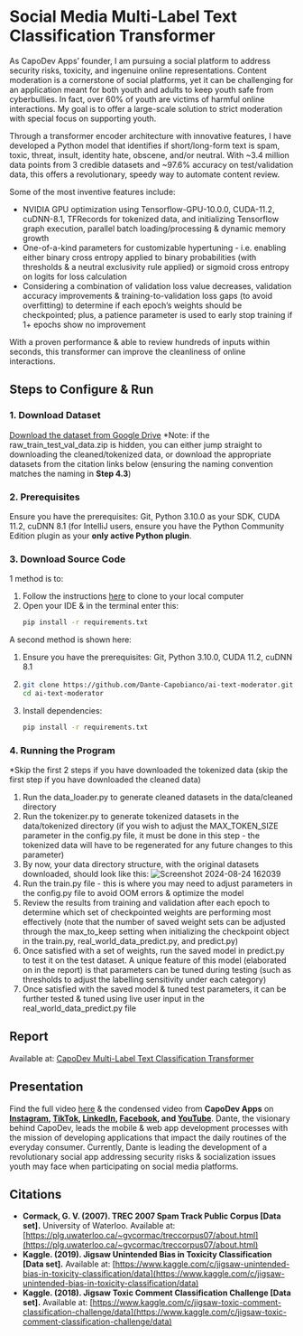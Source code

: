 # Social Media Multi-Label Text Classification Transformer
As CapoDev Apps’ founder, I am pursuing a social platform to address security risks, toxicity, and ingenuine online representations. Content moderation is a cornerstone of social platforms, yet it can be challenging for an application meant for both youth and adults to keep youth safe from cyberbullies. In fact, over 60% of youth are victims of harmful online interactions. My goal is to offer a large-scale solution to strict moderation with special focus on supporting youth.

Through a transformer encoder architecture with innovative features, I have developed a Python model that identifies if short/long-form text is spam, toxic, threat, insult, identity hate, obscene, and/or neutral. With ~3.4 million data points from 3 credible datasets and ~97.6% accuracy on test/validation data, this offers a revolutionary, speedy way to automate content review. 

Some of the most inventive features include:
- NVIDIA GPU optimization using Tensorflow-GPU-10.0.0, CUDA-11.2, cuDNN-8.1, TFRecords for tokenized data, and initializing Tensorflow graph execution, parallel batch loading/processing & dynamic memory growth
- One-of-a-kind parameters for customizable hypertuning - i.e. enabling either binary cross entropy applied to binary probabilities (with thresholds & a neutral exclusivity rule applied) or sigmoid cross entropy on logits for loss calculation
- Considering a combination of validation loss value decreases, validation accuracy improvements & training-to-validation loss gaps (to avoid overfitting) to determine if each epoch’s weights should be checkpointed; plus, a patience parameter is used to early stop training if 1+ epochs show no improvement

With a proven performance & able to review hundreds of inputs within seconds, this transformer can improve the cleanliness of online interactions.


## Steps to Configure & Run

### 1. Download Dataset
[Download the dataset from Google Drive](https://drive.google.com/drive/folders/1oZYg86yW4SJTQVdV3iR5N0IkcwxV_0zP?usp=sharing)
*Note: if the raw_train_test_val_data.zip is hidden, you can either jump straight to downloading the cleaned/tokenized data, or download the appropriate datasets from the citation links below (ensuring the naming convention matches the naming in **Step 4.3**)

### 2. Prerequisites
Ensure you have the prerequisites: Git, Python 3.10.0 as your SDK, CUDA 11.2, cuDNN 8.1 (for IntelliJ users, ensure you have the Python Community Edition plugin as your **only active Python plugin**.

### 3. Download Source Code
1 method is to:
1. Follow the instructions [here](https://docs.github.com/en/desktop/adding-and-cloning-repositories/cloning-a-repository-from-github-to-github-desktop) to clone to your local computer
2. Open your IDE & in the terminal enter this:
   ```bash
   pip install -r requirements.txt
A second method is shown here:
1. Ensure you have the prerequisites: Git, Python 3.10.0, CUDA 11.2, cuDNN 8.1
2. ```bash
   git clone https://github.com/Dante-Capobianco/ai-text-moderator.git
   cd ai-text-moderator
3. Install dependencies:
   ```bash
   pip install -r requirements.txt

### 4. Running the Program
*Skip the first 2 steps if you have downloaded the tokenized data (skip the first step if you have downloaded the cleaned data)
1. Run the data_loader.py to generate cleaned datasets in the data/cleaned directory
2. Run the tokenizer.py to generate tokenized datasets in the data/tokenized directory (if you wish to adjust the MAX_TOKEN_SIZE parameter in the config.py file, it must be done in this step - the tokenized data will have to be regenerated for any future changes to this parameter)
3. By now, your data directory structure, with the original datasets downloaded, should look like this: ![Screenshot 2024-08-24 162039](https://github.com/user-attachments/assets/10baafad-524c-4b0e-8ef9-307ca9c4192f)
4. Run the train.py file - this is where you may need to adjust parameters in the config.py file to avoid OOM errors & optimize the model
5. Review the results from training and validation after each epoch to determine which set of checkpointed weights are performing most effectively (note that the number of saved weight sets can be adjusted through the max_to_keep setting when initializing the checkpoint object in the train.py, real_world_data_predict.py, and predict.py)
6. Once satisfied with a set of weights, run the saved model in predict.py to test it on the test dataset. A unique feature of this model (elaborated on in the report) is that parameters can be tuned during testing (such as thresholds to adjust the labelling sensitivity under each category)
7. Once satisfied with the saved model & tuned test parameters, it can be further tested & tuned using live user input in the real_world_data_predict.py file


## Report
Available at: [CapoDev Multi-Label Text Classification Transformer](https://docs.google.com/document/d/1tZsWFJ38rv13aUw0n1uIgANljv0hqC0YOihRFfJ73fg/edit?usp=sharing)

## Presentation
Find the full video [here](https://drive.google.com/drive/folders/1wZhAQa6CjsZ54AuKwfYWw8H_K0HR9PzQ?usp=sharing) & the condensed video from **CapoDev Apps** on **[Instagram](https://www.instagram.com/capodevapps/), [TikTok](https://www.tiktok.com/@capodevapps?is_from_webapp=1&sender_device=pc), [LinkedIn](https://www.linkedin.com/in/dante-capobianco/), [Facebook](https://www.facebook.com/share/yqn765FgofCrR2jr/?mibextid=LQQJ4d), and [YouTube](https://youtube.com/@capodevapps?si=DF53TrDJOSbCm4Hj)**. Dante, the visionary behind CapoDev, leads the mobile & web app development processes with the mission of developing applications that impact the daily routines of the everyday consumer. Currently, Dante is leading the development of a revolutionary social app addressing security risks & socialization issues youth may face when participating on social media platforms. 

## Citations

- **Cormack, G. V. (2007). TREC 2007 Spam Track Public Corpus [Data set].** University of Waterloo. Available at: [https://plg.uwaterloo.ca/~gvcormac/treccorpus07/about.html](https://plg.uwaterloo.ca/~gvcormac/treccorpus07/about.html)
- **Kaggle. (2019). Jigsaw Unintended Bias in Toxicity Classification [Data set].** Available at: [https://www.kaggle.com/c/jigsaw-unintended-bias-in-toxicity-classification/data](https://www.kaggle.com/c/jigsaw-unintended-bias-in-toxicity-classification/data)
- **Kaggle. (2018). Jigsaw Toxic Comment Classification Challenge [Data set].** Available at: [https://www.kaggle.com/c/jigsaw-toxic-comment-classification-challenge/data](https://www.kaggle.com/c/jigsaw-toxic-comment-classification-challenge/data)
